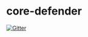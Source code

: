 # core-defender

[![Gitter](https://badges.gitter.im/Join%20Chat.svg)](https://gitter.im/bobbybee/core-defender?utm_source=badge&utm_medium=badge&utm_campaign=pr-badge&utm_content=badge)